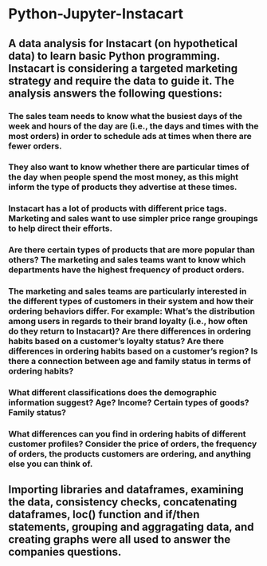 # Python-Jupyter-Instacart
## A data analysis for Instacart (on hypothetical data) to learn basic Python programming.  Instacart is considering a targeted marketing strategy and require the data to guide it.  The analysis answers the following questions:
### The sales team needs to know what the busiest days of the week and hours of the day are (i.e., the days and times with the most orders) in order to schedule ads at times when there are fewer orders.
### They also want to know whether there are particular times of the day when people spend the most money, as this might inform the type of products they advertise at these times.
### Instacart has a lot of products with different price tags. Marketing and sales want to use simpler price range groupings to help direct their efforts.
### Are there certain types of products that are more popular than others? The marketing and sales teams want to know which departments have the highest frequency of product orders.
### The marketing and sales teams are particularly interested in the different types of customers in their system and how their ordering behaviors differ. For example: What’s the distribution among users in regards to their brand loyalty (i.e., how often do they return to Instacart)?  Are there differences in ordering habits based on a customer’s loyalty status?  Are there differences in ordering habits based on a customer’s region?  Is there a connection between age and family status in terms of ordering habits?
### What different classifications does the demographic information suggest? Age? Income? Certain types of goods? Family status?
### What differences can you find in ordering habits of different customer profiles? Consider the price of orders, the frequency of orders, the products customers are ordering, and anything else you can think of.
## Importing libraries and dataframes, examining the data, consistency checks, concatenating dataframes, loc() function and if/then statements, grouping and aggragating data, and creating graphs were all used to answer the companies questions.
